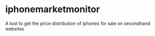 # iphonemarketmonitor
A tool to get the price distribution of iphones for sale on secondhand websites
